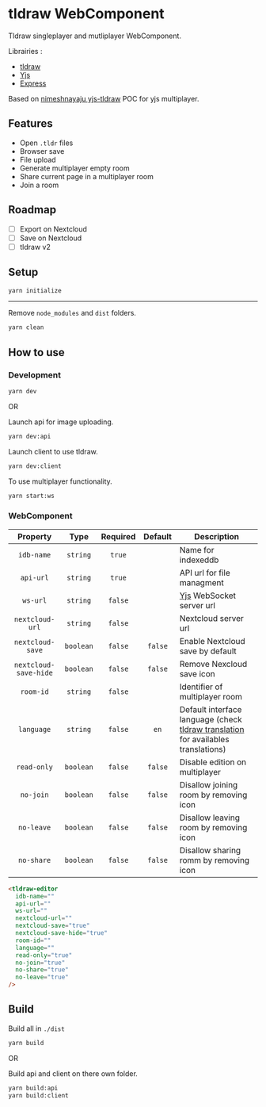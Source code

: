 # tldraw WebComponent

Tldraw singleplayer and mutliplayer WebComponent.

Librairies :

- [tldraw](https://www.tldraw.com)
- [Yjs](https://github.com/yjs/yjs)
- [Express](https://github.com/expressjs/express)

Based on [nimeshnayaju yjs-tldraw](https://github.com/nimeshnayaju/yjs-tldraw) POC for yjs multiplayer.

## Features

- Open `.tldr` files
- Browser save
- File upload
- Generate multiplayer empty room
- Share current page in a multiplayer room
- Join a room

## Roadmap

- [ ] Export on Nextcloud
- [ ] Save on Nextcloud
- [ ] tldraw v2

## Setup

```bash
yarn initialize
```

---

Remove `node_modules` and `dist` folders.

```bash
yarn clean
```

## How to use

### Development

```bash
yarn dev
```

OR

Launch api for image uploading.

```bash
yarn dev:api
```

Launch client to use tldraw.

```bash
yarn dev:client
```

To use multiplayer functionality.

```bash
yarn start:ws
```

### WebComponent

|       Property        |   Type    | Required | Default | Description                                                                                                                                                      |
| :-------------------: | :-------: | :------: | :-----: | ---------------------------------------------------------------------------------------------------------------------------------------------------------------- |
|      `idb-name`       | `string`  |  `true`  |         | Name for indexeddb                                                                                                                                               |
|       `api-url`       | `string`  |  `true`  |         | API url for file managment                                                                                                                                       |
|       `ws-url`        | `string`  | `false`  |         | [Yjs](https://github.com/yjs/yjs) WebSocket server url                                                                                                           |
|    `nextcloud-url`    | `string`  | `false`  |         | Nextcloud server url                                                                                                                                             |
|   `nextcloud-save`    | `boolean` | `false`  | `false` | Enable Nextcloud save by default                                                                                                                                 |
| `nextcloud-save-hide` | `boolean` | `false`  | `false` | Remove Nexcloud save icon                                                                                                                                        |
|       `room-id`       | `string`  | `false`  |         | Identifier of multiplayer room                                                                                                                                   |
|      `language`       | `string`  | `false`  |  `en`   | Default interface language (check [tldraw translation](https://github.com/tldraw/tldraw/tree/main/packages/tldraw/src/translations) for availables translations) |
|      `read-only`      | `boolean` | `false`  | `false` | Disable edition on multiplayer                                                                                                                                   |
|       `no-join`       | `boolean` | `false`  | `false` | Disallow joining room by removing icon                                                                                                                           |
|      `no-leave`       | `boolean` | `false`  | `false` | Disallow leaving room by removing icon                                                                                                                           |
|      `no-share`       | `boolean` | `false`  | `false` | Disallow sharing romm by removing icon                                                                                                                           |

```html
<tldraw-editor
  idb-name=""
  api-url=""
  ws-url=""
  nextcloud-url=""
  nextcloud-save="true"
  nextcloud-save-hide="true"
  room-id=""
  language=""
  read-only="true"
  no-join="true"
  no-share="true"
  no-leave="true"
/>
```

## Build

Build all in `./dist`

```bash
yarn build
```

OR

Build api and client on there own folder.

```bash
yarn build:api
yarn build:client
```
